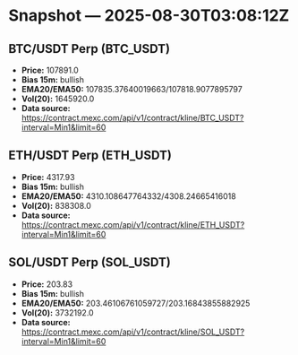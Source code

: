 # Snapshot — 2025-08-30T03:08:12Z

## BTC/USDT Perp (BTC_USDT)
- **Price:** 107891.0
- **Bias 15m:** bullish
- **EMA20/EMA50:** 107835.37640019663/107818.9077895797
- **Vol(20):** 1645920.0
- **Data source:** https://contract.mexc.com/api/v1/contract/kline/BTC_USDT?interval=Min1&limit=60

## ETH/USDT Perp (ETH_USDT)
- **Price:** 4317.93
- **Bias 15m:** bullish
- **EMA20/EMA50:** 4310.108647764332/4308.24665416018
- **Vol(20):** 838308.0
- **Data source:** https://contract.mexc.com/api/v1/contract/kline/ETH_USDT?interval=Min1&limit=60

## SOL/USDT Perp (SOL_USDT)
- **Price:** 203.83
- **Bias 15m:** bullish
- **EMA20/EMA50:** 203.46106761059727/203.16843855882925
- **Vol(20):** 3732192.0
- **Data source:** https://contract.mexc.com/api/v1/contract/kline/SOL_USDT?interval=Min1&limit=60
